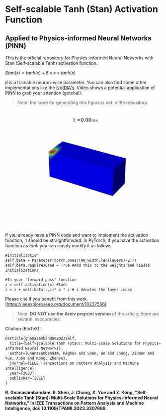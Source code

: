 # Self-scalable Tanh (Stan) Activation Function
## Applied to Physics-informed Neural Networks (PINN) 
This is the official repository for Physics-informed Neural Networks with Stan (Self-scalable Tanh) activation function. 

$Stan(x) = tanh(x) + \beta \times x \times tanh(x)$

$\beta$ is a trainable neuron-wise parameter. 
You can also find some other implementations like the [NVIDIA's](https://docs.nvidia.com/deeplearning/modulus/modulus-v2209/user_guide/theory/advanced_schemes.html). Video shows a potential application of PINN to grab your attention (gotcha!).
> Note: the code for generating this figure is not in the repository.

![](https://github.com/raghavg97/PINN_Stan/blob/main/MP_3D_100resol.gif)

If you already have a PINN code and want to implement the activation function, it should be straightforward. In PyTorch, if you have the activation function as $tanh$ you can simply modify it as follows
```
#Initialization
self.beta = Parameter(torch.ones((NN_width,len(layers)-2))) 
self.beta.requiresGrad = True #Add this to the weights and biases initializations
```
```
#In your 'forward pass' function
z = self.activation(x) #tanh 
z = z + self.beta[:,i]* x * z # i denotes the layer index 
```

Please cite if you benefit from this work. [https://ieeexplore.ieee.org/document/10227556]. 
>Note: **DO NOT use the Arxiv preprint version** of the article; there are several inaccuracies.  


Citation (BibTeX):
```
@article{gnanasambandam2023self,
  title={Self-scalable Tanh (Stan): Multi-Scale Solutions for Physics-Informed Neural Networks},
  author={Gnanasambandam, Raghav and Shen, Bo and Chung, Jihoon and Yue, Xubo and Kong, Zhenyu},
  journal={IEEE Transactions on Pattern Analysis and Machine Intelligence},
  year={2023},
  publisher={IEEE}
}
```




**R. Gnanasambandam, B. Shen, J. Chung, X. Yue and Z. Kong, "Self-scalable Tanh (Stan): Multi-Scale Solutions for Physics-Informed Neural Networks," in IEEE Transactions on Pattern Analysis and Machine Intelligence, doi: 10.1109/TPAMI.2023.3307688.**

